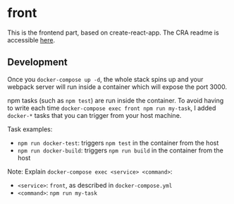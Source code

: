# front

This is the frontend part, based on create-react-app. The CRA readme is accessible [here](README.cra.md).

## Development

Once you `docker-compose up -d`, the whole stack spins up and your webpack server will run inside a container which will expose the port 3000.

npm tasks (such as `npm test`) are run inside the container. To avoid having to write each time `docker-compose exec front npm run my-task`, I added `docker-*` tasks that you can trigger from your host machine.

Task examples:

* `npm run docker-test`: triggers `npm test` in the container from the host
* `npm run docker-build`: triggers `npm run build` in the container from the host

Note: Explain `docker-compose exec <service> <command>`:

* `<service>`: `front`, as described in `docker-compose.yml`
* `<command>`: `npm run my-task`